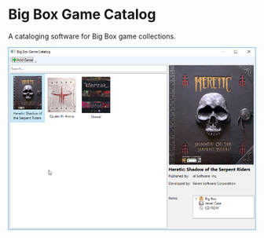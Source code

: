 # Big Box Game Catalog

A cataloging software for Big Box game collections.

![Main Window](./screenshots/mainwindow.png)

